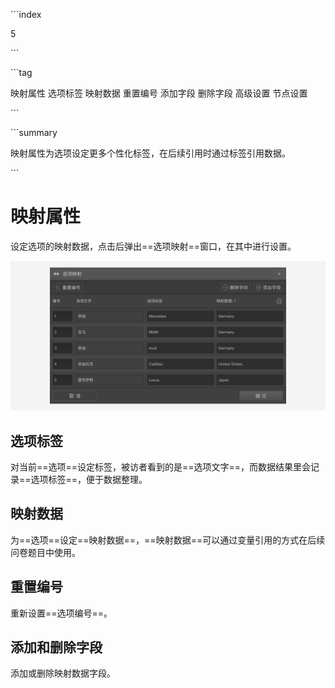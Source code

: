 \```index

5

\```

\```tag

映射属性 选项标签 映射数据 重置编号 添加字段 删除字段 高级设置 节点设置

\```

\```summary

映射属性为选项设定更多个性化标签，在后续引用时通过标签引用数据。

\```

# 映射属性

设定选项的映射数据，点击后弹出==选项映射==窗口，在其中进行设置。

<img src='../assets/04optionAdvancedSetting/05propertyMap/choices-mapping.png'>

## 选项标签

对当前==选项==设定标签，被访者看到的是==选项文字==，而数据结果里会记录==选项标签==，便于数据整理。

## 映射数据

为==选项==设定==映射数据==，==映射数据==可以通过变量引用的方式在后续问卷题目中使用。

## 重置编号

重新设置==选项编号==。

## 添加和删除字段

添加或删除映射数据字段。